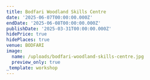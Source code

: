 ```yaml
---
title: Bodfari Woodland Skills Centre
date: '2025-06-07T00:00:00.000Z'
endDate: '2025-06-08T00:00:00.000Z'
publishDate: '2025-03-31T00:00:00.000Z'
hidePrice: true
hidePlaces: true
venue: BODFARI
image:
  name: /uploads/bodfari-woodland-skills-centre.jpg
  preview_only: true
_template: workshop
---
```




